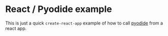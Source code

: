 # React / Pyodide example

This is just a quick `create-react-app` example of 
how to call [pyodide](https://github.com/iodide-project/pyodide)
from a react app.